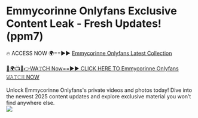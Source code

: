 # Emmycorinne Onlyfans Exclusive Content Leak - Fresh Updates! (ppm7)

🔥 ACCESS NOW 🌍==►► <a href="https://tinyurl.com/kvy9nzfs" rel="nofollow">Emmycorinne Onlyfans Latest Collection</a>
<br><br>
[🔴🌍📺📱👉WA𝚃CH Now==►► CLICK HERE TO Emmycorinne Onlyfans 𝚆𝙰𝚃𝙲𝙷 NOW](https://tinyurl.com/kvy9nzfs)
<br><br>
Unlock Emmycorinne Onlyfans's private videos and photos today! Dive into the newest 2025 content updates and explore exclusive material you won’t find anywhere else.
<br>
<a href="https://tinyurl.com/kvy9nzfs" rel="nofollow" data-target="animated-image.originalLink"><img src="https://camo.githubusercontent.com/8a4f000d20f83aca3bf7ec5f350d767afa0574a8a352519fd8cfa583a6f93a33/68747470733a2f2f692e696d6775722e636f6d2f644a486b345a712e676966" data-canonical-src="https://i.imgur.com/dJHk4Zq.gif" style="max-width: 100%; display: inline-block;" data-target="animated-image.originalImage"></a>
<br>
